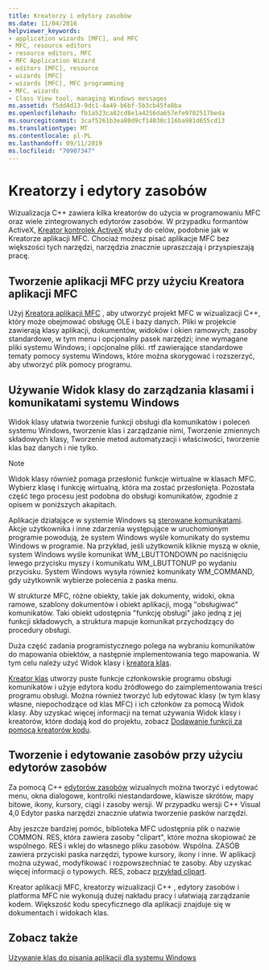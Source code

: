 ```yaml
---
title: Kreatorzy i edytory zasobów
ms.date: 11/04/2016
helpviewer_keywords:
- application wizards [MFC], and MFC
- MFC, resource editors
- resource editors, MFC
- MFC Application Wizard
- editors [MFC], resource
- wizards [MFC]
- wizards [MFC], MFC programming
- MFC, wizards
- Class View tool, managing Windows messages
ms.assetid: f5dd4d13-9dc1-4a49-b6bf-5b3cb45fa8ba
ms.openlocfilehash: fb1a523ca82cd8e1a4256da657efe9702517beda
ms.sourcegitcommit: 3caf5261b3ea80d9cf14038c116ba981d655cd13
ms.translationtype: MT
ms.contentlocale: pl-PL
ms.lasthandoff: 09/11/2019
ms.locfileid: "70907347"
---
```

# <a name="wizards-and-the-resource-editors"></a>Kreatorzy i edytory zasobów

Wizualizacja C++ zawiera kilka kreatorów do użycia w programowaniu MFC oraz wiele zintegrowanych edytorów zasobów. W przypadku formantów ActiveX, [Kreator kontrolek ActiveX](../mfc/reference/mfc-activex-control-wizard.md) służy do celów, podobnie jak w Kreatorze aplikacji MFC. Chociaż możesz pisać aplikacje MFC bez większości tych narzędzi, narzędzia znacznie upraszczają i przyspieszają pracę.

##  <a name="_core_use_appwizard_to_create_an_mfc_application"></a>Tworzenie aplikacji MFC przy użyciu Kreatora aplikacji MFC

Użyj [Kreatora aplikacji MFC](../mfc/reference/mfc-application-wizard.md) , aby utworzyć projekt MFC w wizualizacji C++, który może obejmować obsługę OLE i bazy danych. Pliki w projekcie zawierają klasy aplikacji, dokumentów, widoków i okien ramowych; zasoby standardowe, w tym menu i opcjonalny pasek narzędzi; inne wymagane pliki systemu Windows; i opcjonalne pliki. rtf zawierające standardowe tematy pomocy systemu Windows, które można skorygować i rozszerzyć, aby utworzyć plik pomocy programu.

##  <a name="_core_use_classwizard_to_manage_classes_and_windows_messages"></a>Używanie Widok klasy do zarządzania klasami i komunikatami systemu Windows

Widok klasy ułatwia tworzenie funkcji obsługi dla komunikatów i poleceń systemu Windows, tworzenie klas i zarządzanie nimi, Tworzenie zmiennych składowych klasy, Tworzenie metod automatyzacji i właściwości, tworzenie klas baz danych i nie tylko.

> [!NOTE]
>  Widok klasy również pomaga przesłonić funkcje wirtualne w klasach MFC. Wybierz klasę i funkcję wirtualną, która ma zostać przesłonięta. Pozostała część tego procesu jest podobna do obsługi komunikatów, zgodnie z opisem w poniższych akapitach.

Aplikacje działające w systemie Windows są [sterowane komunikatami](../mfc/message-handling-and-mapping.md). Akcje użytkownika i inne zdarzenia występujące w uruchomionym programie powodują, że system Windows wyśle komunikaty do systemu Windows w programie. Na przykład, jeśli użytkownik kliknie myszą w oknie, system Windows wyśle komunikat WM_LBUTTONDOWN po naciśnięciu lewego przycisku myszy i komunikatu WM_LBUTTONUP po wydaniu przycisku. System Windows wysyła również komunikaty WM_COMMAND, gdy użytkownik wybierze polecenia z paska menu.

W strukturze MFC, różne obiekty, takie jak dokumenty, widoki, okna ramowe, szablony dokumentów i obiekt aplikacji, mogą "obsługiwać" komunikatów. Taki obiekt udostępnia "funkcję obsługi" jako jedną z jej funkcji składowych, a struktura mapuje komunikat przychodzący do procedury obsługi.

Duża część zadania programistycznego polega na wybraniu komunikatów do mapowania obiektów, a następnie implementowania tego mapowania. W tym celu należy użyć Widok klasy i [kreatora klas](reference/mfc-class-wizard.md).

[Kreator klas](reference/mfc-class-wizard.md) utworzy puste funkcje członkowskie programu obsługi komunikatów i użyje edytora kodu źródłowego do zaimplementowania treści programu obsługi. Można również tworzyć lub edytować klasy (w tym klasy własne, niepochodzące od klas MFC) i ich członków za pomocą Widok klasy. Aby uzyskać więcej informacji na temat używania Widok klasy i kreatorów, które dodają kod do projektu, zobacz [Dodawanie funkcji za pomocą kreatorów kodu](../ide/adding-functionality-with-code-wizards-cpp.md).

##  <a name="_core_use_the_resource_editors_to_create_and_edit_resources"></a>Tworzenie i edytowanie zasobów przy użyciu edytorów zasobów

Za pomocą C++ [edytorów zasobów](../windows/resource-editors.md) wizualnych można tworzyć i edytować menu, okna dialogowe, kontrolki niestandardowe, klawisze skrótów, mapy bitowe, ikony, kursory, ciągi i zasoby wersji. W przypadku wersji C++ Visual 4,0 Edytor paska narzędzi znacznie ułatwia tworzenie pasków narzędzi.

Aby jeszcze bardziej pomóc, biblioteka MFC udostępnia plik o nazwie COMMON. RES, która zawiera zasoby "clipart", które można skopiować ze wspólnego. RES i wklej do własnego pliku zasobów. Wspólna. ZASÓB zawiera przyciski paska narzędzi, typowe kursory, ikony i inne. W aplikacji można używać, modyfikować i rozpowszechniać te zasoby. Aby uzyskać więcej informacji o typowych. RES, zobacz [przykład clipart](../overview/visual-cpp-samples.md).

Kreator aplikacji MFC, kreatorzy wizualizacji C++ , edytory zasobów i platforma MFC nie wykonują dużej nakładu pracy i ułatwiają zarządzanie kodem. Większość kodu specyficznego dla aplikacji znajduje się w dokumentach i widokach klas.

## <a name="see-also"></a>Zobacz także

[Używanie klas do pisania aplikacji dla systemu Windows](../mfc/using-the-classes-to-write-applications-for-windows.md)
